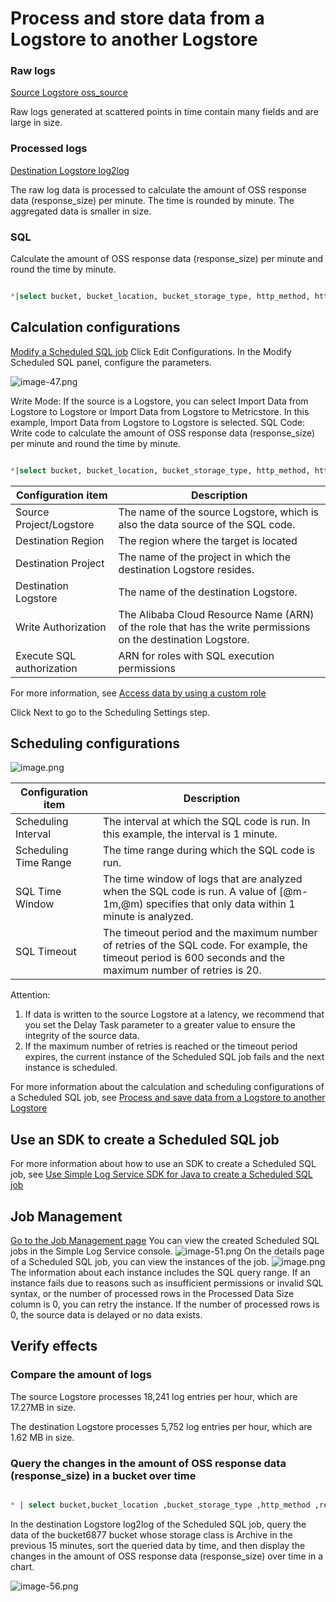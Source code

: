 # Process and store data from a Logstore to another Logstore

### Raw logs

[Source Logstore oss_source](https://sls.aliyun.com/doc/en/playground/demo.html?dest=/lognext/project/scheduled-sql-demo/logsearch/oss_source)

<!-- ![image.png](/img/src/scheduledsql/log2log/b8845881b27e8d7e37088c0ee2332482fa8b19917a60275905398017bbc68624.png) -->

Raw logs generated at scattered points in time contain many fields and are large in size.

### Processed logs

[Destination Logstore log2log](https://sls.aliyun.com/doc/en/playground/demo.html?dest=/lognext/project/scheduled-sql-demo/logsearch/log2log)

<!-- ![image.png](/img/src/scheduledsql/log2log/150032d15bb53c7eb22f2293850fe2551d7a7fd1d3b0c13b4ec61e3263ceeee9.png) -->

The raw log data is processed to calculate the amount of OSS response data (response_size) per minute. The time is rounded by minute. The aggregated data is smaller in size.

### SQL

Calculate the amount of OSS response data (response_size) per minute and round the time by minute.

```sql

*|select bucket, bucket_location, bucket_storage_type, http_method, http_status, object, operation, (__time__ - __time__ % 60) as __time__ , sum(content_length_out) as response_size from log group by bucket, bucket_location, bucket_storage_type, http_method, http_status, object, operation, __time__
```

## Calculation configurations

[Modify a Scheduled SQL job](https://sls.aliyun.com/doc/en/playground/demo.html?dest=/lognext/project/scheduled-sql-demo/scheduledsql/sql-1690513925-248017)
Click Edit Configurations. In the Modify Scheduled SQL panel, configure the parameters.

<!-- ![image.png](/img/src/scheduledsql/log2log/e9a6533d91862de264157b9550f60857feef2ac81b8b115f5f40f179b0e9aa41.png) -->

![image-47.png](/img/src/scheduledsql/log2log/84ab887c63b788bcbd1ea91a3bd9c1c0b5befa546892fce4d5c75c40c7876bdb.png)

<!-- ![image.png](/img/src/scheduledsql/log2log/89ad62a7d547be4b591a4537ef189b59adbdecaf42efdb6ca15e48f603594fcc.png) -->

Write Mode: If the source is a Logstore, you can select Import Data from Logstore to Logstore or Import Data from Logstore to Metricstore. In this example, Import Data from Logstore to Logstore is selected.
SQL Code: Write code to calculate the amount of OSS response data (response_size) per minute and round the time by minute.

```sql

*|select bucket, bucket_location, bucket_storage_type, http_method, http_status, object, operation, (__time__ - __time__ % 60) as __time__ , sum(content_length_out) as response_size from log group by bucket, bucket_location, bucket_storage_type, http_method, http_status, object, operation, __time__
```

| Configuration item              | Description                                 |
| ------------------- | ------------------------------------ |
| Source Project/Logstore | The name of the source Logstore, which is also the data source of the SQL code.  |
| Destination Region         | The region where the target is located                       |
| Destination Project        | The name of the project in which the destination Logstore resides.                  |
| Destination Logstore     | The name of the destination Logstore.                         |
| Write Authorization         | The Alibaba Cloud Resource Name (ARN) of the role that has the write permissions on the destination Logstore. |
| Execute SQL authorization      | ARN for roles with SQL execution permissions       |

For more information, see [Access data by using a custom role](https://help.aliyun.com/zh/sls/user-guide/access-data-by-using-a-custom-role#title-a8m-xdm-yrw)

Click Next to go to the Scheduling Settings step.

## Scheduling configurations

![image.png](/img/src/scheduledsql/metric2metric/d6d973c2dfdf672f8909a56888a55e11d13e7767de511029e0fa50a111ae436b.png)

| Configuration item      | Description                                                    |
| ------------ | ------------------------------------------------------- |
| Scheduling Interval     | The interval at which the SQL code is run. In this example, the interval is 1 minute.                             |
| Scheduling Time Range | The time range during which the SQL code is run.                        |
| SQL Time Window | The time window of logs that are analyzed when the SQL code is run. A value of [@m-1m,@m) specifies that only data within 1 minute is analyzed. |
| SQL Timeout     | The timeout period and the maximum number of retries of the SQL code. For example, the timeout period is 600 seconds and the maximum number of retries is 20.                       |

Attention:

1. If data is written to the source Logstore at a latency, we recommend that you set the Delay Task parameter to a greater value to ensure the integrity of the source data.
2. If the maximum number of retries is reached or the timeout period expires, the current instance of the Scheduled SQL job fails and the next instance is scheduled.

For more information about the calculation and scheduling configurations of a Scheduled SQL job, see [Process and save data from a Logstore to another Logstore](https://help.aliyun.com/zh/sls/user-guide/process-and-save-data-from-a-logstore-to-another-logstore?spm=a2c4g.11186623.0.0.2c263cb3fUoe0I)

## Use an SDK to create a Scheduled SQL job

For more information about how to use an SDK to create a Scheduled SQL job, see [Use Simple Log Service SDK for Java to create a Scheduled SQL job](https://help.aliyun.com/zh/sls/developer-reference/use-log-service-sdk-for-java-to-create-a-scheduled-sql-task?spm=a2c4g.11186623.0.0.23883cb3qpNgsY#task-2218965)

## Job Management

[Go to the Job Management page](https://sls.aliyun.com/doc/en/playground/demo.html?dest=/lognext/project/scheduled-sql-demo/overview)
You can view the created Scheduled SQL jobs in the Simple Log Service console.
![image-51.png](/img/src/scheduledsql/log2log/afe3c96717b14b387b7a857f297eae08636c2e6d0ef9c9dc206b1080ea82ba8f.png)
On the details page of a Scheduled SQL job, you can view the instances of the job.
![image.png](/img/src/scheduledsql/log2metric/45e8772850df4f41c832afbd9f5d919380fd1862cf89758fe44bc7164aa11249.png)
The information about each instance includes the SQL query range. If an instance fails due to reasons such as insufficient permissions or invalid SQL syntax, or the number of processed rows in the Processed Data Size column is 0, you can retry the instance. If the number of processed rows is 0, the source data is delayed or no data exists.

## Verify effects

### Compare the amount of logs

<!-- ![image.png](/img/src/scheduledsql/log2log/d03f7f36c287c4cec6bea0ed943d6f19fe4f2c3daa9ead57bfde46023246ad53.png)
![image.png](/img/src/scheduledsql/log2log/0d76e78dabfb7c1511642261456eb29a3c468c724cc5633145b5ac4114a1a88c.png) -->

The source Logstore processes 18,241 log entries per hour, which are 17.27MB in size.

<!-- ![image.png](/img/src/scheduledsql/log2log/1487168ab72bf4bb31934cc2316bb3b66111c4c2342291a03e7db70a68a1cb88.png)
![image.png](/img/src/scheduledsql/log2log/d3c80b92bf29c5c983aca0b20cde3c6494535de13d46c6a374838dd07c415183.png) -->

The destination Logstore processes 5,752 log entries per hour, which are 1.62 MB in size.

### Query the changes in the amount of OSS response data (response_size) in a bucket over time

```sql

* | select bucket,bucket_location ,bucket_storage_type ,http_method ,response_size,DATE_FORMAT(FROM_UNIXTIME(__time__), '%Y-%m-%d %H:%i:%s') AS datetime where bucket ='bucket6877'and bucket_storage_type = 'archive' order by datetime
```

In the destination Logstore log2log of the Scheduled SQL job, query the data of the bucket6877 bucket whose storage class is Archive in the previous 15 minutes, sort the queried data by time, and then display the changes in the amount of OSS response data (response_size) over time in a chart.

![image-56.png](/img/src/scheduledsql/log2log/057a6ec94e89b85504381a670c1c8d16b4af16a4c0a04c5ecc32b5dac7284018.png)
